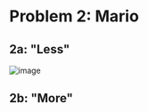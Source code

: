 # Problem 2: Mario

## 2a: "Less"

![image](https://user-images.githubusercontent.com/101081243/194722324-5e889eb8-d20e-4b18-a2c5-0012ba9dac0d.png)

## 2b: "More"
